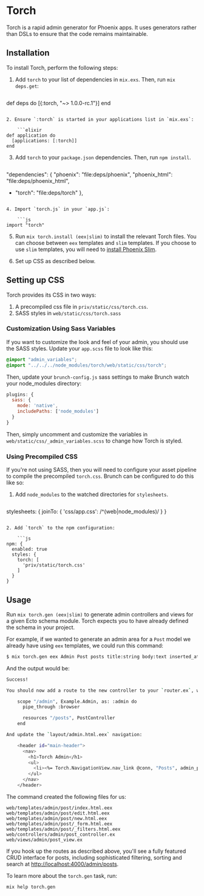 # Torch

Torch is a rapid admin generator for Phoenix apps. It uses generators rather than DSLs to ensure that the code remains maintainable.

## Installation

To install Torch, perform the following steps:

1. Add `torch` to your list of dependencies in `mix.exs`. Then, run `mix deps.get`:

    ```elixir
def deps do
  [{:torch, "~> 1.0.0-rc.1"}]
end
```

2. Ensure `:torch` is started in your applications list in `mix.exs`:

    ```elixir
def application do
  [applications: [:torch]]
end
```

3. Add `torch` to your `package.json` dependencies. Then, run `npm install`.

    ```diff
"dependencies": {
  "phoenix": "file:deps/phoenix",
  "phoenix_html": "file:deps/phoenix_html",
+ "torch": "file:deps/torch"
},
```

4. Import `torch.js` in your `app.js`:

    ```js
import "torch"
```

5. Run `mix torch.install (eex|slim)` to install the relevant Torch files. You can choose between `eex` templates and `slim` templates. If you choose to use `slim` templates, you will need to [install Phoenix Slim](https://github.com/slime-lang/phoenix_slime).

6. Set up CSS as described below.

## Setting up CSS

Torch provides its CSS in two ways:

1. A precompiled css file in `priv/static/css/torch.css`.
2. SASS styles in `web/static/css/torch.sass`

### Customization Using Sass Variables

If you want to customize the look and feel of your admin, you should use the SASS styles. Update your `app.scss` file to look like this:

```css
@import "admin_variables";
@import "../../../node_modules/torch/web/static/css/torch";
```

Then, update your `brunch-config.js` sass settings to make Brunch watch your node_modules directory:

```js
plugins: {
  sass: {
    mode: 'native',
    includePaths: ['node_modules']
  }
}
```

Then, simply uncomment and customize the variables in `web/static/css/_admin_variables.scss` to change how Torch is styled.

### Using Precompiled CSS

If you're not using SASS, then you will need to configure your asset pipeline to compile the precompiled `torch.css`. Brunch can be configured to do this like so:

1. Add `node_modules` to the watched directories for `stylesheets`.

    ```js
stylesheets: {
  joinTo: {
    'css/app.css': /^(web|node_modules)/
  }
}
```

2. Add `torch` to the npm configuration:

    ```js
npm: {
  enabled: true
  styles: {
    torch: [
      'priv/static/torch.css'
    ]
  }
}
```

## Usage

Run `mix torch.gen (eex|slim)` to generate admin controllers and views for a given Ecto schema module. Torch expects you to have already defined the schema in your project.

For example, if we wanted to generate an admin area for a `Post` model we already have using `eex` templates, we could run this command:

```bash
$ mix torch.gen eex Admin Post posts title:string body:text inserted_at:date
```

And the output would be:

```bash
Success!

You should now add a route to the new controller to your `router.ex`, within the `:admin` scope:

    scope "/admin", Example.Admin, as: :admin do
      pipe_through :browser

      resources "/posts", PostController
    end

And update the `layout/admin.html.eex` navigation:

    <header id="main-header">
      <nav>
        <h1>Torch Admin</h1>
        <ul>
          <li><%= Torch.NavigationView.nav_link @conn, "Posts", admin_post_path(@conn, :index) %></a>
        </ul>
      </nav>
    </header>
```

The command created the following files for us:

```
web/templates/admin/post/index.html.eex
web/templates/admin/post/edit.html.eex
web/templates/admin/post/new.html.eex
web/templates/admin/post/_form.html.eex
web/templates/admin/post/_filters.html.eex
web/controllers/admin/post_controller.ex
web/views/admin/post_view.ex
```

If you hook up the routes as described above, you'll see a fully featured CRUD interface for posts, including sophisticated filtering, sorting and search at <http://localhost:4000/admin/posts>.

To learn more about the `torch.gen` task, run:

```
mix help torch.gen
```
